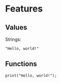 Features
========

Values
------

Strings:

```
"Hello, world!"
```

Functions
---------

```
print("Hello, world!");
```
